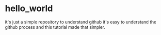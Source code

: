 # hello_world
it's just a simple repository to understand github
it's easy to understand the github process and this tutorial made that simpler.

